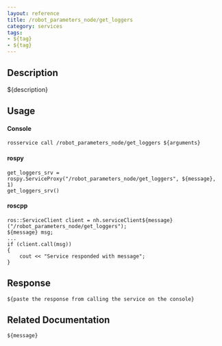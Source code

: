 ```yaml
---
layout: reference
title: /robot_parameters_node/get_loggers
category: services
tags: 
- ${tag} 
- ${tag}
---
```


## Description
${description}

## Usage
#### Console
```
rosservice call /robot_parameters_node/get_loggers ${arguments}
```

#### rospy
```
get_loggers_srv = rospy.ServiceProxy("/robot_parameters_node/get_loggers", ${message}, 1)
get_loggers_srv()
```

#### roscpp
```
ros::ServiceClient client = nh.serviceClient${message}("/robot_parameters_node/get_loggers");
${message} msg;
...
if (client.call(msg))
{
    cout << "Service responded with message";
}
```

## Response
```
${paste the response from calling the service on the console}
```

## Related Documentation
``${message}``  